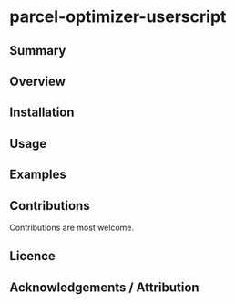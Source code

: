 # parcel-optimizer-userscript

## Summary

## Overview

## Installation

## Usage

## Examples

## Contributions

Contributions are most welcome.

## Licence

## Acknowledgements / Attribution


